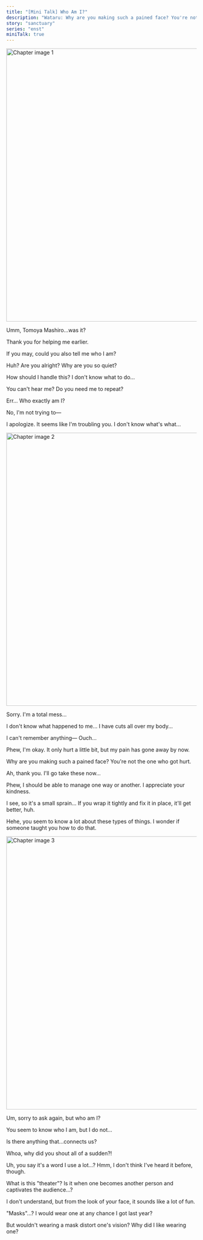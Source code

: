 ```yaml
---
title: "[Mini Talk] Who Am I?"
description: "Wataru: Why are you making such a pained face? You're not the one who got hurt."
story: "sanctuary"
series: "enst"
miniTalk: true
---
```


<MiniTalkType r="rare" name="Who am I?" part="1/3" />

<Image src="/img/tl/sanctuary/mini_talk/wataru/2/1.jpg" alt="Chapter image 1" layout="responsive" width="1560" height="720" quality="100" />

<Bubble character="Wataru">

Umm, Tomoya Mashiro...was it?

Thank you for helping me earlier.

If you may, could you also tell me who I am?

</Bubble>

<div className="minitalk__wrapper">
<MiniTalk speaker="Tomoya" response=".........">

<Bubble character="Wataru">

Huh? Are you alright? Why are you so quiet?

How should I handle this? I don't know what to do...

</Bubble>

</MiniTalk>

<MiniTalk speaker="Tomoya" response="What are you even saying...">

<Bubble character="Wataru">

You can't hear me? Do you need me to repeat?

Err... Who exactly am I?

</Bubble>

</MiniTalk>

<MiniTalk speaker="Tomoya" response="Are you still messing with me?">

<Bubble character="Wataru">

No, I'm not trying to—

I apologize. It seems like I'm troubling you. I don't know what's what...

</Bubble>

</MiniTalk>
</div>

<MiniTalkType r="rare" name="Who am I?" part="2/3" />

<Image src="/img/tl/sanctuary/mini_talk/wataru/2/2.jpg" alt="Chapter image 2" layout="responsive" width="1560" height="720" quality="100" />

<Bubble character="Wataru">

Sorry. I'm a total mess...

I don't know what happened to me... I have cuts all over my body...

I can't remember anything— Ouch...

</Bubble>

<div className="minitalk__wrapper">
<MiniTalk speaker="Tomoya" response="Are you okay?!">

<Bubble character="Wataru">

Phew, I'm okay. It only hurt a little bit, but my pain has gone away by now.

Why are you making such a pained face? You're not the one who got hurt.

</Bubble>

</MiniTalk>

<MiniTalk speaker="Tomoya" response="Painkillers should help...">

<Bubble character="Wataru">

Ah, thank you. I'll go take these now...

Phew, I should be able to manage one way or another. I appreciate your kindness.

</Bubble>

</MiniTalk>

<MiniTalk speaker="Tomoya" response="I'll wrap a bandage around your ankle again.">

<Bubble character="Wataru">

I see, so it's a small sprain... If you wrap it tightly and fix it in place, it'll get better, huh.

Hehe, you seem to know a lot about these types of things. I wonder if someone taught you how to do that.

</Bubble>

</MiniTalk>
</div>

<MiniTalkType r="rare" name="Who am I?" part="3/3" />

<Image src="/img/tl/sanctuary/mini_talk/wataru/2/3.jpg" alt="Chapter image 3" layout="responsive" width="1560" height="720" quality="100" />

<Bubble character="Wataru">

Um, sorry to ask again, but who am I?

You seem to know who I am, but I do not...

Is there anything that...connects us?

</Bubble>

<div className="minitalk__wrapper">
<MiniTalk speaker="Tomoya" response="_Amazing!_">

<Bubble character="Wataru">

Whoa, why did you shout all of a sudden?!

Uh, you say it's a word I use a lot...? Hmm, I don't think I've heard it before, though.

</Bubble>

</MiniTalk>

<MiniTalk speaker="Tomoya" response="Theater.">

<Bubble character="Wataru">

What is this "theater"? Is it when one becomes another person and captivates the audience...?

I don't understand, but from the look of your face, it sounds like a lot of fun.

</Bubble>

</MiniTalk>

<MiniTalk speaker="Tomoya" response="Masks.">

<Bubble character="Wataru">

"Masks"...? I would wear one at any chance I got last year?

But wouldn't wearing a mask distort one's vision? Why did I like wearing one?

</Bubble>

</MiniTalk>
</div>

<Credits tl="[Ren](https://tomoya.moe)" tlc="[remi](https://twitter.com/trystofstarrs)" qc="[honeyspades](https://honeyspades.tumblr.com)" />

